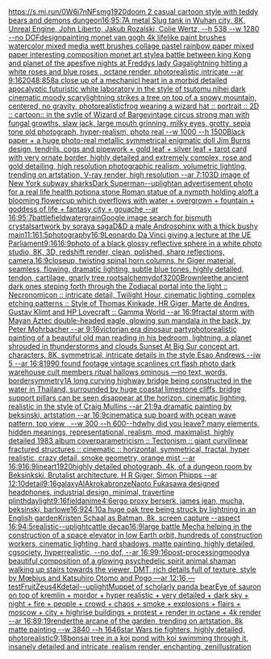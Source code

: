 [<https://s.mj.run/0W6i7nNFsmg>](https://www.ebank.nz/aiartgenerator?category=%3Chttps%3A//s.mj.run/0W6i7nNFsmg%3E)[1920](https://www.ebank.nz/aiartgenerator?category=1920)[doom 2 casual cartoon style with teddy bears and demons dungeon](https://www.ebank.nz/aiartgenerator?category=doom%25202%2520casual%2520cartoon%2520style%2520with%2520teddy%2520bears%2520and%2520demons%2520dungeon)[16:9](https://www.ebank.nz/aiartgenerator?category=16%3A9)[5:7](https://www.ebank.nz/aiartgenerator?category=5%3A7)[A metal Slug tank in Wuhan city, 8K, Unreal Engine, John Liberto, Jakub Rozalski, Colie Wertz, --h 538 --w 1280 --no DOF](https://www.ebank.nz/aiartgenerator?category=A%2520metal%2520Slug%2520tank%2520in%2520Wuhan%2520city%2C%25208K%2C%2520Unreal%2520Engine%2C%2520John%2520Liberto%2C%2520Jakub%2520Rozalski%2C%2520Colie%2520Wertz%2C%2520--h%2520538%2520--w%25201280%2520--no%2520DOF)[design](https://www.ebank.nz/aiartgenerator?category=design)[painting monet van gogh 4k lifelike paint brushes watercolor mixed media wett brushes collage pastel rainbow paper mixed paper interesting composition monet art style](https://www.ebank.nz/aiartgenerator?category=painting%2520monet%2520van%2520gogh%25204k%2520lifelike%2520paint%2520brushes%2520watercolor%2520mixed%2520media%2520wett%2520brushes%2520collage%2520pastel%2520rainbow%2520paper%2520mixed%2520paper%2520interesting%2520composition%2520monet%2520art%2520style)[a battle between king Kong and planet of the apes](https://www.ebank.nz/aiartgenerator?category=a%2520battle%2520between%2520king%2520Kong%2520and%2520planet%2520of%2520the%2520apes)[five nights at Freddys lady Gaga](https://www.ebank.nz/aiartgenerator?category=five%2520nights%2520at%2520Freddys%2520lady%2520Gaga)[lightning hitting a   white roses and blue roses , octane render, photorealistic,intricate --ar 9:16](https://www.ebank.nz/aiartgenerator?category=lightning%2520hitting%2520a%2520%2520%2520white%2520roses%2520and%2520blue%2520roses%2520%2C%2520octane%2520render%2C%2520photorealistic%2Cintricate%2520--ar%25209%3A16)[2048:858](https://www.ebank.nz/aiartgenerator?category=2048%3A858)[a close up of a mechanicl heart in a morbid detailed apocalyptic futuristic white laboratory in the style of tsutomu nihei dark cinematic moody scary](https://www.ebank.nz/aiartgenerator?category=a%2520close%2520up%2520of%2520a%2520mechanicl%2520heart%2520in%2520a%2520morbid%2520detailed%2520apocalyptic%2520futuristic%2520white%2520laboratory%2520in%2520the%2520style%2520of%2520tsutomu%2520nihei%2520dark%2520cinematic%2520moody%2520scary)[lightning strikes a tree on top of a snowy mountain, centered, no gravity, photorealistic](https://www.ebank.nz/aiartgenerator?category=lightning%2520strikes%2520a%2520tree%2520on%2520top%2520of%2520a%2520snowy%2520mountain%2C%2520centered%2C%2520no%2520gravity%2C%2520photorealistic)[frog wearing a wizard hat :: portrait :: 2D :: cartoon:: in the sytle of Wizard of Barge](https://www.ebank.nz/aiartgenerator?category=frog%2520wearing%2520a%2520wizard%2520hat%2520%3A%3A%2520portrait%2520%3A%3A%25202D%2520%3A%3A%2520cartoon%3A%3A%2520in%2520the%2520sytle%2520of%2520Wizard%2520of%2520Barge)[vintage circus strong man with fungal growths, slaw jack, large mouth grinning, milky eyes, grotty, sepia tone old photograph, hyper-realism, photo real --w 1000 --h 1500](https://www.ebank.nz/aiartgenerator?category=vintage%2520circus%2520strong%2520man%2520with%2520fungal%2520growths%2C%2520slaw%2520jack%2C%2520large%2520mouth%2520grinning%2C%2520milky%2520eyes%2C%2520grotty%2C%2520sepia%2520tone%2520old%2520photograph%2C%2520hyper-realism%2C%2520photo%2520real%2520--w%25201000%2520--h%25201500)[Black paper + a huge photo-real metallic symmetrical enigmatic doll Jim Burns design, tendrils, cogs and pipework + gold leaf + silver leaf + tarot card with very ornate border,  highly detailed and extremely complex, rose and gold detailing, high resolution photographic realism, volumetric lighting, trending on artstation, V-ray render, high resolution --ar 7:10](https://www.ebank.nz/aiartgenerator?category=Black%2520paper%2520%2B%2520a%2520huge%2520photo-real%2520metallic%2520symmetrical%2520enigmatic%2520doll%2520Jim%2520Burns%2520design%2C%2520tendrils%2C%2520cogs%2520and%2520pipework%2520%2B%2520gold%2520leaf%2520%2B%2520silver%2520leaf%2520%2B%2520tarot%2520card%2520with%2520very%2520ornate%2520border%2C%2520%2520highly%2520detailed%2520and%2520extremely%2520complex%2C%2520rose%2520and%2520gold%2520detailing%2C%2520high%2520resolution%2520photographic%2520realism%2C%2520volumetric%2520lighting%2C%2520trending%2520on%2520artstation%2C%2520V-ray%2520render%2C%2520high%2520resolution%2520--ar%25207%3A10)[3D image of New York subway sharks](https://www.ebank.nz/aiartgenerator?category=3D%2520image%2520of%2520New%2520York%2520subway%2520sharks)[Dark Superman](https://www.ebank.nz/aiartgenerator?category=Dark%2520Superman)[--uplight](https://www.ebank.nz/aiartgenerator?category=--uplight)[an advertisement photo for a real life health potion](https://www.ebank.nz/aiartgenerator?category=an%2520advertisement%2520photo%2520for%2520a%2520real%2520life%2520health%2520potion)[a stone Roman statue of a nympth holding aloft a blooming flowercup which overflows with water + overgrown + fountain + goddess of life + fantasy city + gouache --ar 16:9](https://www.ebank.nz/aiartgenerator?category=a%2520stone%2520Roman%2520statue%2520of%2520a%2520nympth%2520holding%2520aloft%2520a%2520blooming%2520flowercup%2520which%2520overflows%2520with%2520water%2520%2B%2520overgrown%2520%2B%2520fountain%2520%2B%2520goddess%2520of%2520life%2520%2B%2520fantasy%2520city%2520%2B%2520gouache%2520--ar%252016%3A9)[5:7](https://www.ebank.nz/aiartgenerator?category=5%3A7)[battlefield](https://www.ebank.nz/aiartgenerator?category=battlefield)[water](https://www.ebank.nz/aiartgenerator?category=water)[grain](https://www.ebank.nz/aiartgenerator?category=grain)[Google image search for bismuth crystals](https://www.ebank.nz/aiartgenerator?category=Google%2520image%2520search%2520for%2520bismuth%2520crystals)[artwork by soraya saga](https://www.ebank.nz/aiartgenerator?category=artwork%2520by%2520soraya%2520saga)[D&D a male Androsphinx with a thick bushy main](https://www.ebank.nz/aiartgenerator?category=D%26D%2520a%2520male%2520Androsphinx%2520with%2520a%2520thick%2520bushy%2520main)[11:16](https://www.ebank.nz/aiartgenerator?category=11%3A16)[1:5](https://www.ebank.nz/aiartgenerator?category=1%3A5)[photography](https://www.ebank.nz/aiartgenerator?category=photography)[16:9](https://www.ebank.nz/aiartgenerator?category=16%3A9)[Leonardo Da Vinci giving a lecture at the UE Parliament](https://www.ebank.nz/aiartgenerator?category=Leonardo%2520Da%2520Vinci%2520giving%2520a%2520lecture%2520at%2520the%2520UE%2520Parliament)[9:16](https://www.ebank.nz/aiartgenerator?category=9%3A16)[16:9](https://www.ebank.nz/aiartgenerator?category=16%3A9)[photo of a black glossy reflective sphere in a white photo studio, 8K, 3D, redshift render, clean, polished, sharp reflections, camera,](https://www.ebank.nz/aiartgenerator?category=photo%2520of%2520a%2520black%2520glossy%2520reflective%2520sphere%2520in%2520a%2520white%2520photo%2520studio%2C%25208K%2C%25203D%2C%2520redshift%2520render%2C%2520clean%2C%2520polished%2C%2520sharp%2520reflections%2C%2520camera%2C)[16:9](https://www.ebank.nz/aiartgenerator?category=16%3A9)[closeup, twisting spinal horn columns, hr Giger material, seamless, flowing, dramatic lighting, subtle blue tones, highly detailed, tendon, cartilage, gnarly tree roots](https://www.ebank.nz/aiartgenerator?category=closeup%2C%2520twisting%2520spinal%2520horn%2520columns%2C%2520hr%2520Giger%2520material%2C%2520seamless%2C%2520flowing%2C%2520dramatic%2520lighting%2C%2520subtle%2520blue%2520tones%2C%2520highly%2520detailed%2C%2520tendon%2C%2520cartilage%2C%2520gnarly%2520tree%2520roots)[alchemy](https://www.ebank.nz/aiartgenerator?category=alchemy)[dof](https://www.ebank.nz/aiartgenerator?category=dof)[3200](https://www.ebank.nz/aiartgenerator?category=3200)[Brownlee](https://www.ebank.nz/aiartgenerator?category=Brownlee)[the ancient dark ones steping forth through the Zodiacal portal into the light :: Necronomicon :: intricate detail, Twilight Hour,  cinematic lighting, complex etching patterns :: Style of Thomas Kinkade, HR Giger, Marte de Andres, Gustav Klimt and HP Lovecraft :: Gamma World --ar 16:9](https://www.ebank.nz/aiartgenerator?category=the%2520ancient%2520dark%2520ones%2520steping%2520forth%2520through%2520the%2520Zodiacal%2520portal%2520into%2520the%2520light%2520%3A%3A%2520Necronomicon%2520%3A%3A%2520intricate%2520detail%2C%2520Twilight%2520Hour%2C%2520%2520cinematic%2520lighting%2C%2520complex%2520etching%2520patterns%2520%3A%3A%2520Style%2520of%2520Thomas%2520Kinkade%2C%2520HR%2520Giger%2C%2520Marte%2520de%2520Andres%2C%2520Gustav%2520Klimt%2520and%2520HP%2520Lovecraft%2520%3A%3A%2520Gamma%2520World%2520--ar%252016%3A9)[fractal storm with Mayan Aztec double-headed eagle, glowing sun mandala in the back, by Peter Mohrbacher  --ar 9:16](https://www.ebank.nz/aiartgenerator?category=fractal%2520storm%2520with%2520Mayan%2520Aztec%2520double-headed%2520eagle%2C%2520glowing%2520sun%2520mandala%2520in%2520the%2520back%2C%2520by%2520Peter%2520Mohrbacher%2520%2520--ar%25209%3A16)[victorian era dinosaur party](https://www.ebank.nz/aiartgenerator?category=victorian%2520era%2520dinosaur%2520party)[photorealistic painting of a beautiful old man reading in his bedroom,  lightning, a planet shrouded in thunderstorms and clouds Sunset At Big Sur concept art, characters, 8K, symmetrical, intricate details in the style Esao Andrews --iw 5 --ar 16:8](https://www.ebank.nz/aiartgenerator?category=photorealistic%2520painting%2520of%2520a%2520beautiful%2520old%2520man%2520reading%2520in%2520his%2520bedroom%2C%2520%2520lightning%2C%2520a%2520planet%2520shrouded%2520in%2520thunderstorms%2520and%2520clouds%2520Sunset%2520At%2520Big%2520Sur%2520concept%2520art%2C%2520characters%2C%25208K%2C%2520symmetrical%2C%2520intricate%2520details%2520in%2520the%2520style%2520Esao%2520Andrews%2520--iw%25205%2520--ar%252016%3A8)[1990 found footage vintage scanlines crt flash photo dark warehouse cult members ritual hallows ominous —no text, words, border](https://www.ebank.nz/aiartgenerator?category=1990%2520found%2520footage%2520vintage%2520scanlines%2520crt%2520flash%2520photo%2520dark%2520warehouse%2520cult%2520members%2520ritual%2520hallows%2520ominous%2520%E2%80%94no%2520text%2C%2520words%2C%2520border)[symmetry](https://www.ebank.nz/aiartgenerator?category=symmetry)[1](https://www.ebank.nz/aiartgenerator?category=1)[A long curving highway bridge being constructed in the water in Thailand, surrounded by huge coastal limestone cliffs, bridge support pillars can be seen disappear at the horizon, cinematic lighting, realistic in the style of Craig Mullins --ar 21:9](https://www.ebank.nz/aiartgenerator?category=A%2520long%2520curving%2520highway%2520bridge%2520being%2520constructed%2520in%2520the%2520water%2520in%2520Thailand%2C%2520surrounded%2520by%2520huge%2520coastal%2520limestone%2520cliffs%2C%2520bridge%2520support%2520pillars%2520can%2520be%2520seen%2520disappear%2520at%2520the%2520horizon%2C%2520cinematic%2520lighting%2C%2520realistic%2520in%2520the%2520style%2520of%2520Craig%2520Mullins%2520--ar%252021%3A9)[a dramatic painting by beksinski, artstation --ar 16:9](https://www.ebank.nz/aiartgenerator?category=a%2520dramatic%2520painting%2520by%2520beksinski%2C%2520artstation%2520--ar%252016%3A9)[cinematic](https://www.ebank.nz/aiartgenerator?category=cinematic)[a sup board with ocean wave pattern, top view , --w 300 --h 600](https://www.ebank.nz/aiartgenerator?category=a%2520sup%2520board%2520with%2520ocean%2520wave%2520pattern%2C%2520top%2520view%2520%2C%2520--w%2520300%2520--h%2520600)[--hd](https://www.ebank.nz/aiartgenerator?category=--hd)[why did you leave?  many elements,  hidden meanings, representational, realism, mod, maximalist, highly detailed 1983 album cover](https://www.ebank.nz/aiartgenerator?category=why%2520did%2520you%2520leave%3F%2520%2520many%2520elements%2C%2520%2520hidden%2520meanings%2C%2520representational%2C%2520realism%2C%2520mod%2C%2520maximalist%2C%2520highly%2520detailed%25201983%2520album%2520cover)[parametricism :: Tectonism :: giant curvilinear fractured structures :: cinematic :: horizontal, symmetrical, fractal, hyper realistic, crazy detail, smoke geometry, orange mist  --ar 16:9](https://www.ebank.nz/aiartgenerator?category=parametricism%2520%3A%3A%2520Tectonism%2520%3A%3A%2520giant%2520curvilinear%2520fractured%2520structures%2520%3A%3A%2520cinematic%2520%3A%3A%2520horizontal%2C%2520symmetrical%2C%2520fractal%2C%2520hyper%2520realistic%2C%2520crazy%2520detail%2C%2520smoke%2520geometry%2C%2520orange%2520mist%2520%2520--ar%252016%3A9)[16:9](https://www.ebank.nz/aiartgenerator?category=16%3A9)[lineart](https://www.ebank.nz/aiartgenerator?category=lineart)[1920](https://www.ebank.nz/aiartgenerator?category=1920)[highly detailed photograph, 4k, of a dungeon room by Beksinkski, Brutalist architecture, H R Giger, Simon Phipps --ar 12:10](https://www.ebank.nz/aiartgenerator?category=highly%2520detailed%2520photograph%2C%25204k%2C%2520of%2520a%2520dungeon%2520room%2520by%2520Beksinkski%2C%2520Brutalist%2520architecture%2C%2520H%2520R%2520Giger%2C%2520Simon%2520Phipps%2520--ar%252012%3A10)[detail](https://www.ebank.nz/aiartgenerator?category=detail)[9:16](https://www.ebank.nz/aiartgenerator?category=9%3A16)[galaxy](https://www.ebank.nz/aiartgenerator?category=galaxy)[AlAkroka](https://www.ebank.nz/aiartgenerator?category=AlAkroka)[bronze](https://www.ebank.nz/aiartgenerator?category=bronze)[Naoto Fukasawa designed headphones, industrial design, minimal, travertine plinth](https://www.ebank.nz/aiartgenerator?category=Naoto%2520Fukasawa%2520designed%2520headphones%2C%2520industrial%2520design%2C%2520minimal%2C%2520travertine%2520plinth)[daylight](https://www.ebank.nz/aiartgenerator?category=daylight)[9:16](https://www.ebank.nz/aiartgenerator?category=9%3A16)[field](https://www.ebank.nz/aiartgenerator?category=field)[anime](https://www.ebank.nz/aiartgenerator?category=anime)[4:6](https://www.ebank.nz/aiartgenerator?category=4%3A6)[ergo proxy berserk, james jean, mucha, beksinski, barlowe](https://www.ebank.nz/aiartgenerator?category=ergo%2520proxy%2520berserk%2C%2520james%2520jean%2C%2520mucha%2C%2520beksinski%2C%2520barlowe)[16:9](https://www.ebank.nz/aiartgenerator?category=16%3A9)[24:10](https://www.ebank.nz/aiartgenerator?category=24%3A10)[a huge oak tree being struck by lightning in an English garden](https://www.ebank.nz/aiartgenerator?category=a%2520huge%2520oak%2520tree%2520being%2520struck%2520by%2520lightning%2520in%2520an%2520English%2520garden)[Kristen Schaal as Batman, 8k, screen capture --aspect 16:9](https://www.ebank.nz/aiartgenerator?category=Kristen%2520Schaal%2520as%2520Batman%2C%25208k%2C%2520screen%2520capture%2520--aspect%252016%3A9)[4:5](https://www.ebank.nz/aiartgenerator?category=4%3A5)[realistic](https://www.ebank.nz/aiartgenerator?category=realistic)[--uplight](https://www.ebank.nz/aiartgenerator?category=--uplight)[cattle decap](https://www.ebank.nz/aiartgenerator?category=cattle%2520decap)[16:9](https://www.ebank.nz/aiartgenerator?category=16%3A9)[large battle Mecha helping in the construction of a space elevator in low Earth orbit, hundreds of construction workers, cinematic lighting, hard shadows, matte painting, highly detailed, cgsociety, hyperrealistic, --no dof, --ar 16:9](https://www.ebank.nz/aiartgenerator?category=large%2520battle%2520Mecha%2520helping%2520in%2520the%2520construction%2520of%2520a%2520space%2520elevator%2520in%2520low%2520Earth%2520orbit%2C%2520hundreds%2520of%2520construction%2520workers%2C%2520cinematic%2520lighting%2C%2520hard%2520shadows%2C%2520matte%2520painting%2C%2520highly%2520detailed%2C%2520cgsociety%2C%2520hyperrealistic%2C%2520--no%2520dof%2C%2520--ar%252016%3A9)[9:16](https://www.ebank.nz/aiartgenerator?category=9%3A16)[post-processing](https://www.ebank.nz/aiartgenerator?category=post-processing)[moody](https://www.ebank.nz/aiartgenerator?category=moody)[a beautiful composition of a glowing psychedelic spirit animal shaman walking up stairs towards the viewer, DMT,  rich details full of texture, style by Mœbius and Katsuhiro Otomo and Pogo —ar 12:16 —test](https://www.ebank.nz/aiartgenerator?category=a%2520beautiful%2520composition%2520of%2520a%2520glowing%2520psychedelic%2520spirit%2520animal%2520shaman%2520walking%2520up%2520stairs%2520towards%2520the%2520viewer%2C%2520DMT%2C%2520%2520rich%2520details%2520full%2520of%2520texture%2C%2520style%2520by%2520M%C5%93bius%2520and%2520Katsuhiro%2520Otomo%2520and%2520Pogo%2520%E2%80%94ar%252012%3A16%2520%E2%80%94test)[FruitZeus](https://www.ebank.nz/aiartgenerator?category=FruitZeus)[4K](https://www.ebank.nz/aiartgenerator?category=4K)[detail](https://www.ebank.nz/aiartgenerator?category=detail)[--uplight](https://www.ebank.nz/aiartgenerator?category=--uplight)[Muppet of scholarly panda bear](https://www.ebank.nz/aiartgenerator?category=Muppet%2520of%2520scholarly%2520panda%2520bear)[Eye of sauron on top of kremlin + mordor +  hyper realistic + very detailed + dark sky + night + fire + people + crowd + chaos + smoke + explosions + flairs + moscow + city + highrise buildings +  protest + render in octane + 4k render --ar 16:8](https://www.ebank.nz/aiartgenerator?category=Eye%2520of%2520sauron%2520on%2520top%2520of%2520kremlin%2520%2B%2520mordor%2520%2B%2520%2520hyper%2520realistic%2520%2B%2520very%2520detailed%2520%2B%2520dark%2520sky%2520%2B%2520night%2520%2B%2520fire%2520%2B%2520people%2520%2B%2520crowd%2520%2B%2520chaos%2520%2B%2520smoke%2520%2B%2520explosions%2520%2B%2520flairs%2520%2B%2520moscow%2520%2B%2520city%2520%2B%2520highrise%2520buildings%2520%2B%2520%2520protest%2520%2B%2520render%2520in%2520octane%2520%2B%25204k%2520render%2520--ar%252016%3A8)[9:19](https://www.ebank.nz/aiartgenerator?category=9%3A19)[render](https://www.ebank.nz/aiartgenerator?category=render)[the arcane of the garden, trending on artstation, 8k matte painting --w 3840 --h 1646](https://www.ebank.nz/aiartgenerator?category=the%2520arcane%2520of%2520the%2520garden%2C%2520trending%2520on%2520artstation%2C%25208k%2520matte%2520painting%2520--w%25203840%2520--h%25201646)[star Wars tie fighters, highly detailed, photorealistic](https://www.ebank.nz/aiartgenerator?category=star%2520Wars%2520tie%2520fighters%2C%2520highly%2520detailed%2C%2520photorealistic)[9:18](https://www.ebank.nz/aiartgenerator?category=9%3A18)[bonsai tree in a koi pond with koi swimming through it, insanely detailed and intricate, realism render, enchanting, zen](https://www.ebank.nz/aiartgenerator?category=bonsai%2520tree%2520in%2520a%2520koi%2520pond%2520with%2520koi%2520swimming%2520through%2520it%2C%2520insanely%2520detailed%2520and%2520intricate%2C%2520realism%2520render%2C%2520enchanting%2C%2520zen)[illustration](https://www.ebank.nz/aiartgenerator?category=illustration)